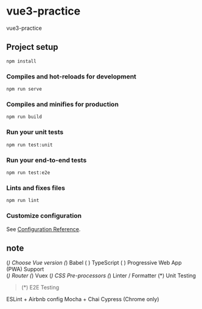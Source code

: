 # vue3-practice
vue3-practice

## Project setup
```
npm install
```

### Compiles and hot-reloads for development
```
npm run serve
```

### Compiles and minifies for production
```
npm run build
```

### Run your unit tests
```
npm run test:unit
```

### Run your end-to-end tests
```
npm run test:e2e
```

### Lints and fixes files
```
npm run lint
```

### Customize configuration
See [Configuration Reference](https://cli.vuejs.org/config/).


## note

 (*) Choose Vue version
 (*) Babel
 ( ) TypeScript
 ( ) Progressive Web App (PWA) Support        
 (*) Router
 (*) Vuex
 (*) CSS Pre-processors
 (*) Linter / Formatter
 (*) Unit Testing
>(*) E2E Testing

ESLint + Airbnb config
Mocha + Chai
Cypress (Chrome only)